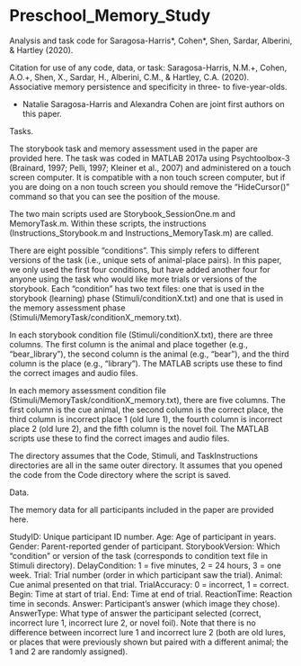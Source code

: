 # Preschool_Memory_Study
Analysis and task code for Saragosa-Harris*, Cohen*, Shen, Sardar, Alberini, & Hartley (2020). 

Citation for use of any code, data, or task: Saragosa-Harris, N.M.+, Cohen, A.O.+, Shen, X., Sardar, H., Alberini, C.M., & Hartley, C.A. (2020). Associative memory persistence and specificity in three- to five-year-olds.

+ Natalie Saragosa-Harris and Alexandra Cohen are joint first authors on this paper.

Tasks.

The storybook task and memory assessment used in the paper are provided here. The task was coded in MATLAB 2017a using Psychtoolbox-3 (Brainard, 1997; Pelli, 1997; Kleiner et al., 2007) and administered on a touch screen computer. It is compatible with a non touch screen computer, but if you are doing on a non touch screen you should remove the “HideCursor()” command so that you can see the position of the mouse.

The two main scripts used are Storybook_SessionOne.m and MemoryTask.m. Within these scripts, the instructions (Instructions_Storybook.m and Instructions_MemoryTask.m) are called.

There are eight possible “conditions”. This simply refers to different versions of the task (i.e., unique sets of animal-place pairs). In this paper, we only used the first four conditions, but have added another four for anyone using the task who would like more trials or versions of the storybook. Each “condition” has two text files: one that is used in the storybook (learning) phase (Stimuli/conditionX.txt) and one that is used in the memory assessment phase (Stimuli/MemoryTask/conditionX_memory.txt).

In each storybook condition file (Stimuli/conditionX.txt), there are three columns. The first column is the animal and place together (e.g., “bear_library”), the second column is the animal (e.g., “bear”), and the third column is the place (e.g., “library”). The MATLAB scripts use these to find the correct images and audio files.

In each memory assessment condition file (Stimuli/MemoryTask/conditionX_memory.txt), there are five columns. The first column is the cue animal, the second column is the correct place, the third column is incorrect place 1 (old lure 1), the fourth column is incorrect place 2 (old lure 2), and the fifth column is the novel foil. The MATLAB scripts use these to find the correct images and audio files.

The directory assumes that the Code, Stimuli, and TaskInstructions directories are all in the same outer directory. It assumes that you opened the code from the Code directory where the script is saved.

Data.

The memory data for all participants included in the paper are provided here.

StudyID: Unique participant ID number.
Age: Age of participant in years.
Gender: Parent-reported gender of participant.
StorybookVersion: Which “condition” or version of the task (corresponds to condition text file in Stimuli directory). 
DelayCondition: 1 = five minutes, 2 = 24 hours, 3 = one week.
Trial: Trial number (order in which participant saw the trial).
Animal: Cue animal presented on that trial.
TrialAccuracy: 0 = incorrect, 1 = correct.
Begin: Time at start of trial.
End: Time at end of trial.
ReactionTime: Reaction time in seconds.
Answer: Participant’s answer (which image they chose).
AnswerType: What type of answer the participant selected (correct, incorrect lure 1, incorrect lure 2, or novel foil). Note that there is no difference between incorrect lure 1 and incorrect lure 2 (both are old lures, or places that were previously shown but paired with a different animal; the 1 and 2 are randomly assigned).
